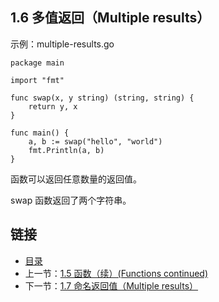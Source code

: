 ## 1.6 多值返回（Multiple results）

示例：multiple-results.go

	package main

	import "fmt"

	func swap(x, y string) (string, string) {
		return y, x
	}

	func main() {
		a, b := swap("hello", "world")
		fmt.Println(a, b)
	}

函数可以返回任意数量的返回值。

swap 函数返回了两个字符串。

## 链接
* [目录](https://github.com/gnefiy/go-zh/blob/master/tour/directory.md)
* 上一节：[1.5 函数（续）(Functions continued)](https://github.com/gnefiy/go-zh/blob/master/tour/01.05.md)
* 下一节：[1.7 命名返回值（Multiple results）](https://github.com/gnefiy/go-zh/blob/master/tour/01.07.md)
